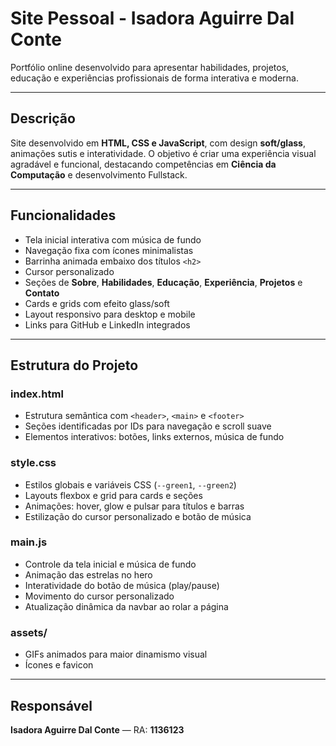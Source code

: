 # Site Pessoal - Isadora Aguirre Dal Conte

Portfólio online desenvolvido para apresentar habilidades, projetos, educação e experiências profissionais de forma interativa e moderna.

---

## Descrição

Site desenvolvido em **HTML, CSS e JavaScript**, com design **soft/glass**, animações sutis e interatividade. O objetivo é criar uma experiência visual agradável e funcional, destacando competências em **Ciência da Computação** e desenvolvimento Fullstack.

---

## Funcionalidades

* Tela inicial interativa com música de fundo
* Navegação fixa com ícones minimalistas
* Barrinha animada embaixo dos títulos `<h2>`
* Cursor personalizado
* Seções de **Sobre**, **Habilidades**, **Educação**, **Experiência**, **Projetos** e **Contato**
* Cards e grids com efeito glass/soft
* Layout responsivo para desktop e mobile
* Links para GitHub e LinkedIn integrados

---

## Estrutura do Projeto

### index.html
* Estrutura semântica com `<header>`, `<main>` e `<footer>`
* Seções identificadas por IDs para navegação e scroll suave
* Elementos interativos: botões, links externos, música de fundo

### style.css
* Estilos globais e variáveis CSS (`--green1`, `--green2`)
* Layouts flexbox e grid para cards e seções
* Animações: hover, glow e pulsar para títulos e barras
* Estilização do cursor personalizado e botão de música

### main.js
* Controle da tela inicial e música de fundo
* Animação das estrelas no hero
* Interatividade do botão de música (play/pause)
* Movimento do cursor personalizado
* Atualização dinâmica da navbar ao rolar a página

### assets/
* GIFs animados para maior dinamismo visual
* Ícones e favicon

---

## Responsável

**Isadora Aguirre Dal Conte** — RA: **1136123**

